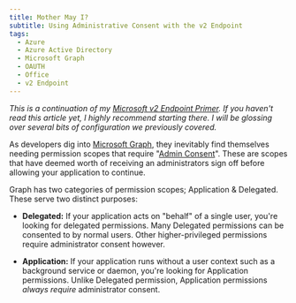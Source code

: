 ```yaml
---
title: Mother May I?
subtitle: Using Administrative Consent with the v2 Endpoint 
tags:
  - Azure
  - Azure Active Directory
  - Microsoft Graph
  - OAUTH
  - Office
  - v2 Endpoint
---
```

_This is a continuation of my [Microsoft v2 Endpoint Primer][primer]. If you haven't read this article yet, I highly recommend starting there. I will be glossing over several bits of configuration we previously covered._


As developers dig into [Microsoft Graph][graph], they inevitably find themselves needing permission scopes that require "[Admin Consent][admin_consent]". These are scopes that have deemed worth of receiving an administrators sign off before allowing your application to continue. 

Graph has two categories of permission scopes; Application & Delegated. These serve two distinct purposes:

* **Delegated:** If your application acts on "behalf" of a single user, you're looking for delegated permissions. Many Delegated permissions can be consented to by normal users. Other higher-privileged permissions require administrator consent however. 

* **Application:** If your application runs without a user context such as a background service or daemon, you're looking for Application permissions. Unlike Delegated permission, Application permissions _always require_ administrator consent. 




[primer]: //massivescale.com/microsoft-v2-endpoint-primer
[graph]: //graph.microsoft.io
[admin_consent]: https://docs.microsoft.com/en-us/azure/active-directory/active-directory-assign-admin-roles